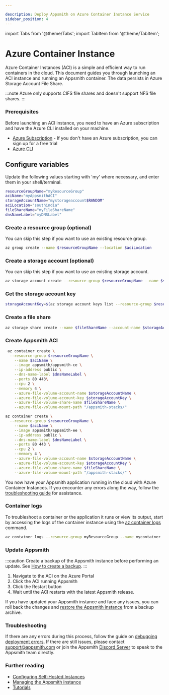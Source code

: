 ```yaml
---

description: Deploy Appsmith on Azure Container Instance Service
sidebar_position: 4
---
```

import Tabs from '@theme/Tabs';
import TabItem from '@theme/TabItem';

# Azure Container Instance
Azure Container Instances (ACI) is a simple and efficient way to run containers in the cloud. This document guides you through launching an ACI instance and running an Appsmith container. The data persists in Azure Storage Account File Share.

:::note 
Azure only supports CIFS file shares and doesn't support NFS file shares.
:::

### Prerequisites​

Before launching an ACI instance, you need to have an Azure subscription and have the Azure CLI installed on your machine. 

* [Azure Subscription](https://azure.com/free) - If you don't have an Azure subscription, you can sign up for a free trial
* [Azure CLI](https://learn.microsoft.com/en-us/cli/azure) 

## Configure variables
Update the following values starting with 'my' where necessary, and enter them in your shell/terminal.
```bash
resourceGroupName="myResourceGroup"
aciName="myAppsmithACI"
storageAccountName="mystorageaccount$RANDOM"
aciLocation="southindia"  
fileShareName="myFileShareName"
dnsNameLabel="myDNSLabel"
```
### Create a resource group (optional)
You can skip this step if you want to use an existing resource group.
```bash
az group create --name $resourceGroupName --location $aciLocation
```

### Create a storage account (optional)
You can skip this step if you want to use an existing storage account.
```bash
az storage account create --resource-group $resourceGroupName --name $storageAccountName --location $aciLocation --sku Standard_LRS
```
### Get the storage account key
```bash
storageAccountKey=$(az storage account keys list --resource-group $resourceGroupName --account-name $storageAccountName --query "[0].value"  --output tsv)
```

### Create a file share
```bash
az storage share create --name $fileShareName --account-name $storageAccountName --account-key $storageAccountKey
```

### Create Appsmith ACI

<Tabs groupId="editions" queryString="current-edition">
   <TabItem label="Community Edition" value="community">

```bash
 az container create \
  --resource-group $resourceGroupName \
	--name $aciName \
	--image appsmith/appsmith-ce \
	--ip-address public \
	--dns-name-label $dnsNameLabel \
	--ports 80 443\
	--cpu 2 \
	--memory 4 \
	--azure-file-volume-account-name $storageAccountName \
	--azure-file-volume-account-key $storageAccountKey \
	--azure-file-volume-share-name $fileShareName \
	--azure-file-volume-mount-path "/appsmith-stacks/"
 ```

   </TabItem>
   <TabItem label="Business Edition" value="business">


```bash
az container create \
  --resource-group $resourceGroupName \
	--name $aciName \
	--image appsmith/appsmith-ee \
	--ip-address public \
	--dns-name-label $dnsNameLabel \
	--ports 80 443 \
	--cpu 2 \
	--memory 4 \
	--azure-file-volume-account-name $storageAccountName \
	--azure-file-volume-account-key $storageAccountKey \
	--azure-file-volume-share-name $fileShareName \
	--azure-file-volume-mount-path "/appsmith-stacks/" \
```

   </TabItem>
</Tabs>

You now have your Appsmith application running in the cloud with Azure Container Instances. If you encounter any errors along the way, follow the [troubleshooting guide](/help-and-support/troubleshooting-guide/deployment-errors) for assistance. 

### Container logs
To troubleshoot a container or the application it runs or view its output, start by accessing the logs of the container instance using the [az container logs](https://learn.microsoft.com/en-us/cli/azure/container#az_container_logs) command.

```bash
az container logs --resource-group myResourceGroup --name mycontainer
```

### Update Appsmith

:::caution
Create a backup of the Appsmith instance before performing an update. See [How to create a backup](/getting-started/setup/instance-management/appsmithctl#backup-instance).
:::

1. Navigate to the ACI on the Azure Portal
2. Click the ACI running Appsmith
3. Click the Restart button
4. Wait until the ACI restarts with the latest Appsmith release.

If you have updated your Appsmith instance and face any issues, you can roll back the changes and [restore the Appsmith instance](/getting-started/setup/instance-management/appsmithctl#restore-instance) from a backup archive.

### Troubleshooting

If there are any errors during this process, follow the guide on [debugging deployment errors](/help-and-support/troubleshooting-guide/deployment-errors). If there are still issues, please contact [support@appsmith.com](mailto:support@appsmith.com) or join the Appsmith [Discord Server](https://discord.com/invite/rBTTVJp) to speak to the Appsmith team directly.

### Further reading

* [Configuring Self-Hosted Instances](/getting-started/setup/instance-configuration/#configuring-docker-installations)
* [Managing the Appsmith instance](/getting-started/setup/instance-management/)
* [Tutorials](/getting-started/tutorials/)

